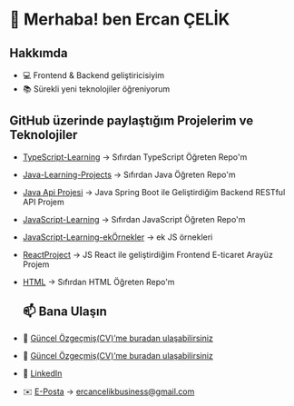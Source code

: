 # 👋 Merhaba! ben Ercan ÇELİK 

##  Hakkımda
- 💻 Frontend & Backend geliştiricisiyim
- 📚 Sürekli yeni teknolojiler öğreniyorum
 
##  GitHub üzerinde paylaştığım Projelerim  ve Teknolojiler

- [TypeScript-Learning](https://github.com/ercancelikbusiness/TypeScript-Learning) -> Sıfırdan TypeScript Öğreten Repo'm
- [Java-Learning-Projects](https://github.com/ercancelikbusiness/Java-Learning-Projects) -> Sıfırdan Java  Öğreten Repo'm
- [Java Api Projesi](https://github.com/ercancelikbusiness/northwind) -> Java Spring Boot ile Geliştirdiğim Backend RESTful API Projem
- [JavaScript-Learning](https://github.com/ercancelikbusiness/JavaScriptLearningAndDevelopment) -> Sıfırdan JavaScript  Öğreten Repo'm
- [JavaScript-Learning-ekÖrnekler](https://github.com/ercancelikbusiness/SomeExtraExamplesOfJavaScript) -> ek JS örnekleri
- [ReactProject](https://github.com/ercancelikbusiness/ReactProject) -> JS React ile geliştirdiğim Frontend E-ticaret Arayüz Projem
- [HTML](https://github.com/ercancelikbusiness/HTML-Project-) -> Sıfırdan HTML  Öğreten Repo'm

  ## 📫 Bana Ulaşın
- 📄 [Güncel Özgeçmiş(CV)’me buradan ulaşabilirsiniz](https://github.com/ercancelikbusiness/Ercan-Celik-CV/raw/main/ErcanCelikCVGuncell.pdf)
- 📄 [Güncel Özgeçmiş(CV)’me buradan ulaşabilirsiniz](https://github.com/ercancelikbusiness/Ercan-Celik-CV/blob/main/ErcanCelikCVGuncell.pdf)
- 💼 [LinkedIn](https://www.linkedin.com/in/ercan-çelik-7b13a9324)
- ✉️ [E-Posta](mailto:ercancelikbusiness@gmail.com) -> ercancelikbusiness@gmail.com

